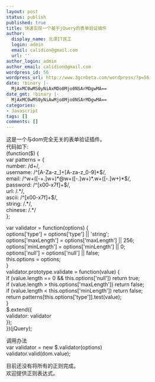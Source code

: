 ```yaml
---
layout: post
status: publish
published: true
title: 快速实现一个基于jQuery的表单验证插件
author:
  display_name: 北漂IT民工
  login: admin
  email: calidion@gmail.com
  url: ''
author_login: admin
author_email: calidion@gmail.com
wordpress_id: 56
wordpress_url: http://www.3gcnbeta.com/wordpress/?p=56
date: !binary |-
  MjAxMC0wMS0yNiAxMDo0Mjo0NSArMDgwMA==
date_gmt: !binary |-
  MjAxMC0wMS0yNiAwMjo0Mjo0NSArMDgwMA==
categories:
- Javascript
tags: []
comments: []
---
```

<p>这是一个与dom完全无关的表单验证插件。<br />
代码如下:<br />
(function($) {<br />
var patterns = {<br />
number: &#47;d+&#47;,<br />
username: &#47;^[A-Za-z_]+[A-za-z_0-9]*$&#47;,<br />
email: &#47;^w+([-+.]w+)*@w+([-.]w+)*.w+([-.]w+)*$&#47;,<br />
password: &#47;^[x00-x7f]+$&#47;,<br />
url: &#47;.*&#47;,<br />
ascii: &#47;^[x00-x7f]+$&#47;,<br />
string: &#47;.*&#47;,<br />
chinese: &#47;.*&#47;<br />
};</p>
<p>var validator = function(options) {<br />
options['type'] = options['type'] || 'string';<br />
options['maxLength'] = options['maxLength'] || 256;<br />
options['minLength'] = options['minLength'] || 0;<br />
options['null'] = options['null'] || false;<br />
this.options = options;<br />
}<br />
validator.prototype.validate = function(value) {<br />
if (value.length == 0 &amp;&amp; this.options['null']) return true;<br />
if (value.length > this.options['maxLength']) return false;<br />
if (value.length < this.options['minLength']) return false;<br />
return patterns[this.options['type']].test(value);<br />
}<br />
$.extend({<br />
validator: validator<br />
});<br />
})(jQuery);</p>
<p>调用办法<br />
var validator = new $.validator(options)<br />
validator.valid(dom.value);</p>
<p>目前还没有将所有的正则完成。<br />
欢迎提供正则表达式。</p>
